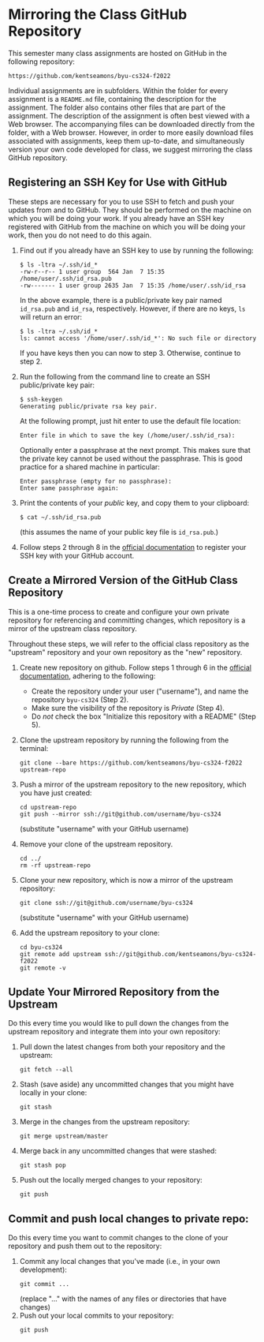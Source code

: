 # Mirroring the Class GitHub Repository

This semester many class assignments are hosted on GitHub in the following
repository:

```
https://github.com/kentseamons/byu-cs324-f2022
```

Individual assignments are in subfolders.  Within the folder for every assignment
is a `README.md` file, containing the description for the assignment.  The
folder also contains other files that are part of the assignment.  The
description of the assignment is often best viewed with a Web browser.  The
accompanying files can be downloaded directly from the folder, with a Web
browser. However, in order to more easily download files associated with
assignments, keep them up-to-date, and simultaneously version your own code
developed for class, we suggest mirroring the class GitHub repository.


## Registering an SSH Key for Use with GitHub

These steps are necessary for you to use SSH to fetch and push your updates
from and to GitHub.  They should be performed on the machine on which you will
be doing your work.  If you already have an SSH key registered with GitHub from
the machine on which you will be doing your work, then you do not need to do
this again.

 1. Find out if you already have an SSH key to use by running the following:

    ```
    $ ls -ltra ~/.ssh/id_*
    -rw-r--r-- 1 user group  564 Jan  7 15:35 /home/user/.ssh/id_rsa.pub
    -rw------- 1 user group 2635 Jan  7 15:35 /home/user/.ssh/id_rsa
    ```

    In the above example, there is a public/private key pair named `id_rsa.pub`
    and `id_rsa`, respectively.  However, if there are no keys, `ls` will
    return an error:

    ```
    $ ls -ltra ~/.ssh/id_*
    ls: cannot access '/home/user/.ssh/id_*': No such file or directory
    ```

    If you have keys then you can now to step 3.  Otherwise, continue to step 2.

 2. Run the following from the command line to create an SSH public/private key
    pair:

    ```
    $ ssh-keygen
    Generating public/private rsa key pair.
    ```

    At the following prompt, just hit enter to use the default file location:
    ```
    Enter file in which to save the key (/home/user/.ssh/id_rsa):
    ```

    Optionally enter a passphrase at the next prompt.  This makes sure that the
    private key cannot be used without the passphrase. This is good practice
    for a shared machine in particular:

    ```
    Enter passphrase (empty for no passphrase):
    Enter same passphrase again:
    ```

 3. Print the contents of your _public_ key, and copy them to your clipboard:

    ```
    $ cat ~/.ssh/id_rsa.pub
    ```
    (this assumes the name of your public key file is `id_rsa.pub`.)

 4. Follow steps 2 through 8 in the
    [official documentation](https://docs.github.com/en/authentication/connecting-to-github-with-ssh/adding-a-new-ssh-key-to-your-github-account)
    to register your SSH key with your GitHub account.


## Create a Mirrored Version of the GitHub Class Repository

This is a one-time process to create and configure your own private repository
for referencing and committing changes, which repository is a mirror of the
upstream class repository.

Throughout these steps, we will refer to the official class repository as the
"upstream" repository and your own repository as the "new" repository.

 1. Create new repository on github. Follow steps 1 through 6 in the
    [official documentation](https://docs.github.com/en/get-started/quickstart/create-a-repo#create-a-repository),
    adhering to the following:
    - Create the repository under your user ("username"), and name the
      repository `byu-cs324` (Step 2).
    - Make sure the visibility of the repository is _Private_ (Step 4).
    - Do _not_ check the box "Initialize this repository with a README" (Step 5).

 2. Clone the upstream repository by running the following from the
    terminal:
    ```
    git clone --bare https://github.com/kentseamons/byu-cs324-f2022 upstream-repo
    ```

 3. Push a mirror of the upstream repository to the new repository, which you
    have just created:
    ```
    cd upstream-repo
    git push --mirror ssh://git@github.com/username/byu-cs324
    ```
    (substitute "username" with your GitHub username)

 4. Remove your clone of the upstream repository.
    ```
    cd ../
    rm -rf upstream-repo
    ```

 5. Clone your new repository, which is now a mirror of the upstream repository:
    ```
    git clone ssh://git@github.com/username/byu-cs324
    ```
    (substitute "username" with your GitHub username)

 6. Add the upstream repository to your clone:
    ```
    cd byu-cs324
    git remote add upstream ssh://git@github.com/kentseamons/byu-cs324-f2022
    git remote -v
    ```

## Update Your Mirrored Repository from the Upstream

Do this every time you would like to pull down the changes from the upstream
repository and integrate them into your own repository:

 1. Pull down the latest changes from both your repository and the upstream:
    ```
    git fetch --all
    ```
 2. Stash (save aside) any uncommitted changes that you might have locally in
    your clone:
    ```
    git stash
    ```
 3. Merge in the changes from the upstream repository:
    ```
    git merge upstream/master
    ```
 4. Merge back in any uncommitted changes that were stashed:
    ```
    git stash pop
    ```
 5. Push out the locally merged changes to your repository:
    ```
    git push
    ```

## Commit and push local changes to private repo:

Do this every time you want to commit changes to the clone of your repository
and push them out to the repository:

 1. Commit any local changes that you've made (i.e., in your own development):
    ```
    git commit ...
    ```
    (replace "..." with the names of any files or directories that have changes)
 2. Push out your local commits to your repository:
    ```
    git push
    ```

